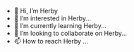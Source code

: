 - 👋 Hi, I’m Herby
- 👀 I’m interested in Herby...
- 🌱 I’m currently learning Herby...
- 💞️ I’m looking to collaborate on Herby...
- 📫 How to reach Herby ...

<!---
Tukanmadar123/Tukanmadar123 is a ✨ special ✨ repository because its `README.md` (this file) appears on your GitHub profile.
You can click the Preview link to take a look at your changes.
--->
